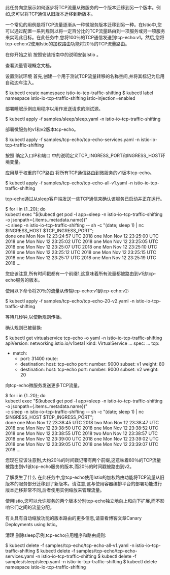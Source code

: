 此任务向您展示如何逐步将TCP流量从微服务的一个版本迁移到另一个版本。例如,您可以将TCP通信从旧版本迁移到新版本。

一个常见的用例是将TCP流量逐渐从一种微服务版本迁移到另一种。在Istio中,您可以通过配置一系列规则以将一定百分比的TCP流量路由到一项服务或另一项服务来实现此目标。在此任务中,您将100％的TCP通信发送到tcp-echo:v1。然后,您将tcp-echo:v2使用Istio的加权路由功能将20％的TCP流量路由。

在你开始之前
按照安装指南中的说明安装Istio 。

查看流量管理概念文档。

设置测试环境
首先,创建一个用于测试TCP流量转移的名称空间,并将其标记为启用自动边车注入。

$ kubectl create namespace istio-io-tcp-traffic-shifting
$ kubectl label namespace istio-io-tcp-traffic-shifting istio-injection=enabled

部署睡眠示例应用程序以用作发送请求的测试源。

$ kubectl apply -f samples/sleep/sleep.yaml -n istio-io-tcp-traffic-shifting

部署微服务的v1和v2版本tcp-echo。

$ kubectl apply -f samples/tcp-echo/tcp-echo-services.yaml -n istio-io-tcp-traffic-shifting

按照 确定入口IP和端口 中的说明定义TCP_INGRESS_PORT和INGRESS_HOST环境变量。

应用基于权重的TCP路由
将所有TCP通信路由到微服务的v1版本tcp-echo。

$ kubectl apply -f samples/tcp-echo/tcp-echo-all-v1.yaml -n istio-io-tcp-traffic-shifting

tcp-echo通过从sleep客户端发送一些TCP通信来确认该服务已启动并正在运行。

$ for i in {1..20}; do \
kubectl exec "$(kubectl get pod -l app=sleep -n istio-io-tcp-traffic-shifting -o jsonpath={.items..metadata.name})" \
-c sleep -n istio-io-tcp-traffic-shifting -- sh -c "(date; sleep 1) | nc $INGRESS_HOST $TCP_INGRESS_PORT"; \
done
one Mon Nov 12 23:24:57 UTC 2018
one Mon Nov 12 23:25:00 UTC 2018
one Mon Nov 12 23:25:02 UTC 2018
one Mon Nov 12 23:25:05 UTC 2018
one Mon Nov 12 23:25:07 UTC 2018
one Mon Nov 12 23:25:10 UTC 2018
one Mon Nov 12 23:25:12 UTC 2018
one Mon Nov 12 23:25:15 UTC 2018
one Mon Nov 12 23:25:17 UTC 2018
one Mon Nov 12 23:25:19 UTC 2018
...

您应该注意,所有时间戳都有一个前缀1,这意味着所有流量都被路由到v1该tcp-echo服务的版本。

使用以下命令将20％的流量从传输tcp-echo:v1到tcp-echo:v2:

$ kubectl apply -f samples/tcp-echo/tcp-echo-20-v2.yaml -n istio-io-tcp-traffic-shifting

等待几秒钟,以使新规则传播。

确认规则已被替换:

$ kubectl get virtualservice tcp-echo -o yaml -n istio-io-tcp-traffic-shifting
apiVersion: networking.istio.io/v1beta1
kind: VirtualService
  ...
spec:
  ...
  tcp:
  - match:
    - port: 31400
    route:
    - destination:
        host: tcp-echo
        port:
          number: 9000
        subset: v1
      weight: 80
    - destination:
        host: tcp-echo
        port:
          number: 9000
        subset: v2
      weight: 20

向tcp-echo微服务发送更多TCP流量。

$ for i in {1..20}; do \
kubectl exec "$(kubectl get pod -l app=sleep -n istio-io-tcp-traffic-shifting -o jsonpath={.items..metadata.name})" \
-c sleep -n istio-io-tcp-traffic-shifting -- sh -c "(date; sleep 1) | nc $INGRESS_HOST $TCP_INGRESS_PORT"; \
done
one Mon Nov 12 23:38:45 UTC 2018
two Mon Nov 12 23:38:47 UTC 2018
one Mon Nov 12 23:38:50 UTC 2018
one Mon Nov 12 23:38:52 UTC 2018
one Mon Nov 12 23:38:55 UTC 2018
two Mon Nov 12 23:38:57 UTC 2018
one Mon Nov 12 23:39:00 UTC 2018
one Mon Nov 12 23:39:02 UTC 2018
one Mon Nov 12 23:39:05 UTC 2018
one Mon Nov 12 23:39:07 UTC 2018
...

您现在应该注意到,大约20％的时间戳记带有两个前缀,这意味着80％的TCP流量被路由到v1该tcp-echo服务的版本,而20％的时间戳被路由到v2。

了解发生了什么
在此任务中,您tcp-echo使用Istio的加权路由功能将TCP流量从旧版本的服务部分迁移到了新版本。请注意,这与使用容器编排平台的部署功能进行版本迁移非常不同,后者使用实例缩放来管理流量。

使用Istio,您可以允许服务的两个版本分别tcp-echo独立地向上和向下扩展,而不影响它们之间的流量分配。

有关具有自动缩放功能的版本路由的更多信息,请查看博客文章Canary Deployments using Istio。

清理
删除sleep示例,tcp-echo应用程序和路由规则:

$ kubectl delete -f samples/tcp-echo/tcp-echo-all-v1.yaml -n istio-io-tcp-traffic-shifting
$ kubectl delete -f samples/tcp-echo/tcp-echo-services.yaml -n istio-io-tcp-traffic-shifting
$ kubectl delete -f samples/sleep/sleep.yaml -n istio-io-tcp-traffic-shifting
$ kubectl delete namespace istio-io-tcp-traffic-shifting

